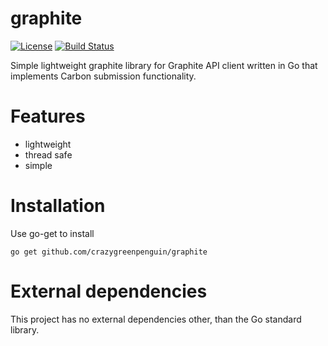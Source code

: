 # graphite
[![License](http://img.shields.io/badge/license-mit-blue.svg)](https://raw.githubusercontent.com/crazygreenpenguin/graphite/master/LICENSE)
[![Build Status](https://travis-ci.com/crazygreenpenguin/graphite.svg?token=cotBUTkDQKChij5xCA6k&branch=master)](https://travis-ci.com/crazygreenpenguin/)

Simple lightweight graphite library for
Graphite API client written in Go that
implements Carbon submission functionality.

# Features
 - lightweight
 - thread safe
 - simple

# Installation

 Use go-get to install
 ```
 go get github.com/crazygreenpenguin/graphite
 ```
# External dependencies

This project has no external dependencies other,
 than the Go standard library.
